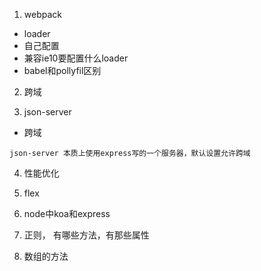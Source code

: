 1. webpack
  - loader
  - 自己配置
  - 兼容ie10要配置什么loader
  - babel和pollyfil区别

2. 跨域

3. json-server
  - 跨域
  ```
  json-server 本质上使用express写的一个服务器，默认设置允许跨域
  ```

4. 性能优化

5. flex

6. node中koa和express
 
7. 正则， 有哪些方法，有那些属性

8. 数组的方法